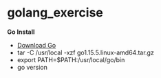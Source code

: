 # golang_exercise

**Go Install**
* [Download Go](https://golang.org/dl/go1.15.5.linux-amd64.tar.gz)
* tar -C /usr/local -xzf go1.15.5.linux-amd64.tar.gz
* export PATH=$PATH:/usr/local/go/bin
* go version

